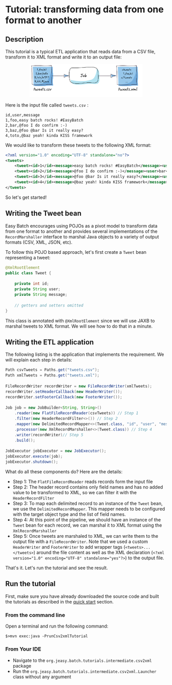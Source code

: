 # Tutorial: transforming data from one format to another

## Description

This tutorial is a typical ETL application that reads data from a CSV file, transform it to XML format and write it to an output file:

<div align="center">
    <img src="csv-to-xml.png" alt="csv-to-xml" style="max-width:70%;">
</div>

Here is the input file called `tweets.csv` :

```
id,user,message
1,foo,easy batch rocks! #EasyBatch
2,bar,@foo I do confirm :-)
3,baz,@foo @bar Is it really easy?
4,toto,@baz yeah! kinda KISS framework
```

We would like to transform these tweets to the following XML format:

```xml
<?xml version="1.0" encoding="UTF-8" standalone="no"?>
<tweets>
    <tweet><id>1</id><message>easy batch rocks! #EasyBatch</message><user>foo</user></tweet>
    <tweet><id>2</id><message>@foo I do confirm :-)</message><user>bar</user></tweet>
    <tweet><id>3</id><message>@foo @bar Is it really easy?</message><user>baZ</user></tweet>
    <tweet><id>4</id><message>@baz yeah! kinda KISS framework</message><user>toto</user></tweet>
</tweets>
```

So let's get started!

## Writing the Tweet bean

Easy Batch encourages using POJOs as a pivot model to transform data from one format to another and provides several implementations of the `RecordMarshaller` interface to marshal Java objects to a variety of output formats (CSV, XML, JSON, etc).

To follow this POJO based approach, let's first create a `Tweet` bean representing a tweet:

```java
@XmlRootElement
public class Tweet {

    private int id;
    private String user;
    private String message;

    // getters and setters omitted
}
```

This class is annotated with `@XmlRootElement` since we will use JAXB to marshal tweets to XML format.
We will see how to do that in a minute.

## Writing the ETL application

The following listing is the application that implements the requirement. We will explain each step in details:

```java
Path csvTweets = Paths.get("tweets.csv");
Path xmlTweets = Paths.get("tweets.xml");

FileRecordWriter recordWriter = new FileRecordWriter(xmlTweets);
recordWriter.setHeaderCallback(new HeaderWriter());
recordWriter.setFooterCallback(new FooterWriter());

Job job = new JobBuilder<String, String>()
    .reader(new FlatFileRecordReader(csvTweets)) // Step 1
    .filter(new HeaderRecordFilter<>()) // Step 2
    .mapper(new DelimitedRecordMapper<>(Tweet.class, "id", "user", "message")) // Step 3
    .processor(new XmlRecordMarshaller<>(Tweet.class)) // Step 4
    .writer(recordWriter)// Step 5
    .build();

JobExecutor jobExecutor = new JobExecutor();
jobExecutor.execute(job);
jobExecutor.shutdown();
```

What do all these components do? Here are the details:

* Step 1: The `FlatFileRecordReader` reads records form the input file
* Step 2: The header record contains only field names and has no added value to be transformed to XML, so we can filter it with the `HeaderRecordFilter`
* Step 3: To map each delimited record to an instance of the `Tweet` bean, we use the `DelimitedRecordMapper`. This mapper needs to be configured with the target object type and the list of field names.
* Step 4: At this point of the pipeline, we should have an instance of the `Tweet` bean for each record, we can marshal it to XML format using the `XmlRecordMarshaller`
* Step 5: Once tweets are marshaled to XML, we can write them to the output file with a `FileRecordWriter`. Note that we used a custom `HeaderWriter` and `FooterWriter` to add wrapper tags (`<tweets>...</tweets>`) around the file content as well as the XML declaration (`<?xml version="1.0" encoding="UTF-8" standalone="yes"?>`) to the output file.

That's it. Let's run the tutorial and see the result.

## Run the tutorial

First, make sure you have already downloaded the source code and built the tutorials
as described in the [quick start](https://github.com/j-easy/easy-batch/tree/master/easy-batch-tutorials#quick-start) section.

### From the command line

Open a terminal and run the following command:

```
$>mvn exec:java -PrunCsv2xmlTutorial
```

### From Your IDE

* Navigate to the `org.jeasy.batch.tutorials.intermediate.csv2xml` package
* Run the `org.jeasy.batch.tutorials.intermediate.csv2xml.Launcher` class without any argument
